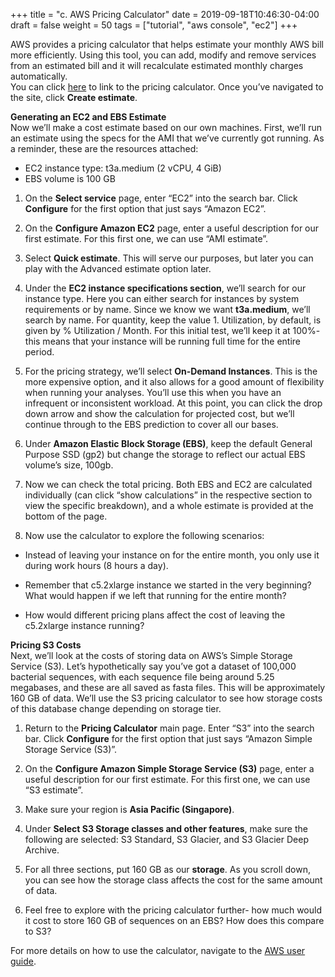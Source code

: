 +++
title = "c. AWS Pricing Calculator"
date = 2019-09-18T10:46:30-04:00
draft = false
weight = 50
tags = ["tutorial", "aws console", "ec2"]
+++
  
AWS provides a pricing calculator that helps estimate your monthly AWS bill more efficiently. Using this tool, you can add, modify and remove services from an estimated bill and it will recalculate estimated monthly charges automatically.  
You can click [here](https://calculator.aws/#/) to link to the pricing calculator. Once you’ve navigated to the site, click **Create estimate**.   
   
**Generating an EC2 and EBS Estimate**  
Now we’ll make a cost estimate based on our own machines. First, we’ll run an estimate using the specs for the AMI that we’ve currently got running. As a reminder, these are the resources attached:  
-  EC2 instance type: t3a.medium (2 vCPU, 4 GiB)  
-  EBS volume is 100 GB  
 
1.  On the **Select service** page, enter “EC2” into the search bar. Click **Configure** for the first option that just says “Amazon EC2”. 
 
2.  On the **Configure Amazon EC2** page, enter a useful description for our first estimate. For this first one, we can use “AMI estimate”.  

3.  Select **Quick estimate**. This will serve our purposes, but later you can play with the Advanced estimate option later.  
  
4.  Under the **EC2 instance specifications section**, we’ll search for our instance type. Here you can either search for instances by system requirements or by name. Since we know we want **t3a.medium**, we’ll search by name. For quantity, keep the value 1. Utilization, by default, is given by % Utilization / Month. For this initial test, we’ll keep it at 100%- this means that your instance will be running full time for the entire period.  

5.  For the pricing strategy, we’ll select **On-Demand Instances**. This is the more expensive option, and it also allows for a good amount of flexibility when running your analyses. You’ll use this when you have an infrequent or inconsistent workload. At this point, you can click the drop down arrow and show the calculation for projected cost, but we’ll continue through to the EBS prediction to cover all our bases.  

6. Under **Amazon Elastic Block Storage (EBS)**, keep the default General Purpose SSD (gp2) but change the storage to reflect our actual EBS volume’s size, 100gb.  

7.  Now we can check the total pricing. Both EBS and EC2 are calculated individually (can click “show calculations” in the respective section to view the specific breakdown), and a whole estimate is provided at the bottom of the page.  

8.  Now use the calculator to explore the following scenarios:  
-  Instead of leaving your instance on for the entire month, you only use it during work hours (8 hours a day).  
-  Remember that c5.2xlarge instance we started in the very beginning? What would happen if we left that running for the entire month?  

-  How would different pricing plans affect the cost of leaving the c5.2xlarge instance running?  
  
  
**Pricing S3 Costs**  
Next, we’ll look at the costs of storing data on AWS’s Simple Storage Service (S3). Let’s hypothetically say you’ve got a dataset of 100,000 bacterial sequences, with each sequence file being around 5.25 megabases, and these are all saved as fasta files. This will be approximately 160 GB of data. We’ll use the S3 pricing calculator to see how storage costs of this database change depending on storage tier. 
  
1.  Return to the **Pricing Calculator** main page. Enter “S3” into the search bar. Click **Configure** for the first option that just says “Amazon Simple Storage Service (S3)”. 

2.  On the **Configure Amazon Simple Storage Service (S3)** page, enter a useful description for our first estimate. For this first one, we can use “S3 estimate”.  

3.  Make sure your region is **Asia Pacific (Singapore)**. 
 
4.  Under **Select S3 Storage classes and other features**, make sure the following are selected: S3 Standard, S3 Glacier, and S3 Glacier Deep Archive.  

5.  For all three sections, put 160 GB as our **storage**. As you scroll down, you can see how the storage class affects the cost for the same amount of data.  
  
6.  Feel free to explore with the pricing calculator further- how much would it cost to store 160 GB of sequences on an EBS? How does this compare to S3?  
 
For more details on how to use the calculator, navigate to the [AWS user guide](https://docs.aws.amazon.com/pricing-calculator/latest/userguide/getting-started.html).  


